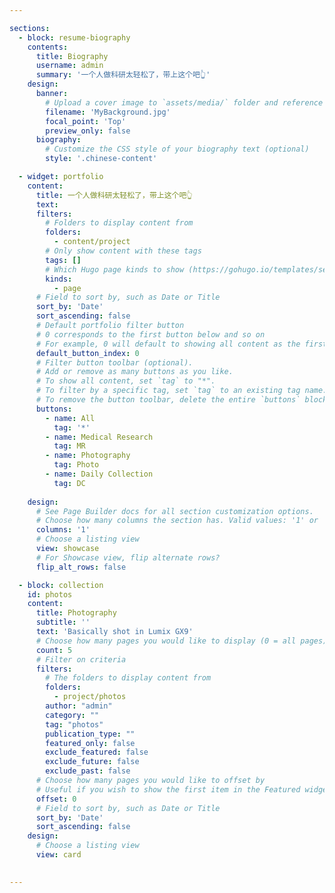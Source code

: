 ```yaml
---

sections:
  - block: resume-biography
    contents:
      title: Biography
      username: admin
      summary: '一个人做科研太轻松了，带上这个吧👆'
    design:
      banner:
        # Upload a cover image to `assets/media/` folder and reference its filename here (optional)
        filename: 'MyBackground.jpg'
        focal_point: 'Top'
        preview_only: false  
      biography:
        # Customize the CSS style of your biography text (optional)
        style: '.chinese-content'

  - widget: portfolio
    content:
      title: 一个人做科研太轻松了，带上这个吧👆
      text: 
      filters:
        # Folders to display content from
        folders:
          - content/project
        # Only show content with these tags
        tags: []
        # Which Hugo page kinds to show (https://gohugo.io/templates/section-templates/#page-kinds)
        kinds:
          - page
      # Field to sort by, such as Date or Title
      sort_by: 'Date'
      sort_ascending: false
      # Default portfolio filter button
      # 0 corresponds to the first button below and so on
      # For example, 0 will default to showing all content as the first button below shows content with *any* tag
      default_button_index: 0
      # Filter button toolbar (optional).
      # Add or remove as many buttons as you like.
      # To show all content, set `tag` to "*".
      # To filter by a specific tag, set `tag` to an existing tag name.
      # To remove the button toolbar, delete the entire `buttons` block.
      buttons:
        - name: All
          tag: '*'
        - name: Medical Research
          tag: MR
        - name: Photography
          tag: Photo
        - name: Daily Collection
          tag: DC
     
    design:
      # See Page Builder docs for all section customization options.
      # Choose how many columns the section has. Valid values: '1' or '2'.
      columns: '1'
      # Choose a listing view
      view: showcase
      # For Showcase view, flip alternate rows?
      flip_alt_rows: false

  - block: collection
    id: photos
    content:
      title: Photography
      subtitle: ''
      text: 'Basically shot in Lumix GX9'
      # Choose how many pages you would like to display (0 = all pages)
      count: 5
      # Filter on criteria
      filters:
        # The folders to display content from
        folders:
          - project/photos
        author: "admin"
        category: ""
        tag: "photos"
        publication_type: ""
        featured_only: false
        exclude_featured: false
        exclude_future: false
        exclude_past: false
      # Choose how many pages you would like to offset by
      # Useful if you wish to show the first item in the Featured widget
      offset: 0
      # Field to sort by, such as Date or Title
      sort_by: 'Date'
      sort_ascending: false
    design:
      # Choose a listing view
      view: card

  
---
```

